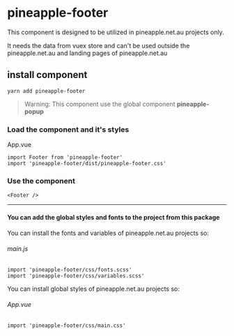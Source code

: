 # pineapple-footer

This component is designed to be utilized in pineapple.net.au projects only.

It needs the data from vuex store and can't be used outside the pineapple.net.au and landing pages of pineapple.net.au

## install component
```
yarn add pineapple-footer
```

> Warning: This component use the global component **pineapple-popup**

### Load the component and it's styles

App.vue
```
import Footer from 'pineapple-footer'
import 'pineapple-footer/dist/pineapple-footer.css'
```

### Use the component

```
<Footer />
```

_____________________________

#### You can add the global styles and fonts to the project from this package

You can install the fonts and variables of pineapple.net.au projects so:

###### main.js
```
import 'pineapple-footer/css/fonts.scss'
import 'pineapple-footer/css/variables.scss'
```

You can install global styles of pineapple.net.au projects so:

###### App.vue
```
import 'pineapple-footer/css/main.css'
```

